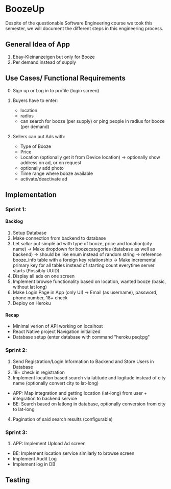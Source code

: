 # BoozeUp
Despite of the questionable Software Engineering course we took this semester, we will document the different steps in this engineering process.

## General Idea of App
1. Ebay-Kleinanzeigen but only for Booze
2. Per demand instead of supply

## Use Cases/ Functional Requirements

0. Sign up or Log in to profile (login screen)
1. Buyers have to enter:
    - location
    - radius
    - can search for booze (per supply) or ping people in radius for booze (per demand)

4. Sellers can put Ads with:
    - Type of Booze
    - Price
    - Location (optionally get it from Device location)
    -> optionally show address on ad, or on request
    - optionally add photo
    - Time range where booze available
    - activate/deactivate ad

## Implementation

### Sprint 1:
#### Backlog
1. Setup Database
2. Make connection from backend to database
3. Let *seller* put simple ad with type of booze, price and location(city name)
-> Make dropdown for boozecategories (database as well as backend) -> should be like enum instead of random string
-> reference booze_info table with a foreign key relationship
-> Make incremental primary key for all tables instead of starting count everytime server starts (Possibly UUID)
4. Display all ads on one screen
5. Implement browse functionality based on location, wanted booze (basic, without lat long)
6. Make Login Page in App (only UI) -> Email (as username), password, phone number, 18+ check
7. Deploy on Heroku
#### Recap
- Minimal verion of API working on localhost
- React Native project Navigation initialized
- Database setup (enter database with command "heroku psql:pg"
### Sprint 2:
1. Send Registration/Login Information to Backend and Store Users in Database
2. 18+ check in registration
3. Implement location based search via latitude and logitude instead of city name (optionally convert city to lat-long)
- APP: Map integration and getting location (lat-long) from user + integration to backend service
- BE: Search based on latlong in database, optionally conversion from city to lat-long
4. Pagination of said search results (configurable)
### Sprint 3:
1. APP: Implement Upload Ad screen 
- BE: Implement location service similarly to browse screen
- Implement Audit Log
- Implement log in DB
## Testing

